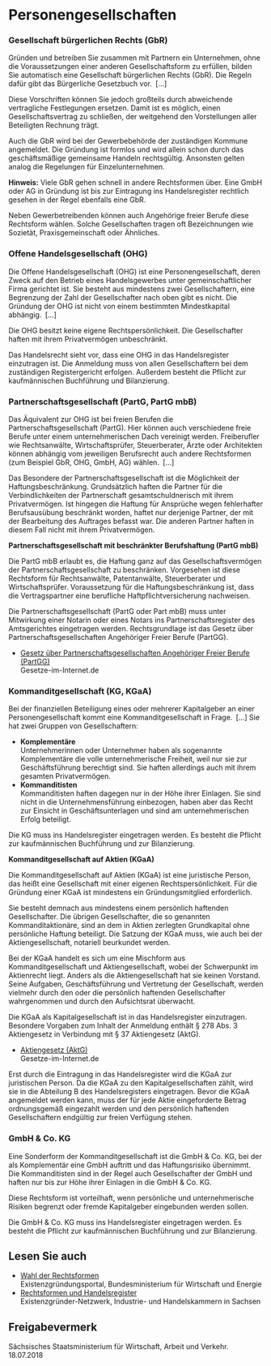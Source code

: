 # Personengesellschaften

### Gesellschaft bürgerlichen Rechts (GbR)

Gründen und betreiben Sie zusammen mit Partnern ein Unternehmen, ohne die Voraussetzungen einer anderen Gesellschaftsform zu erfüllen, bilden Sie automatisch eine Gesellschaft bürgerlichen Rechts (GbR). Die Regeln dafür gibt das Bürgerliche Gesetzbuch vor. [...]

Diese Vorschriften können Sie jedoch großteils durch abweichende vertragliche Festlegungen ersetzen. Damit ist es möglich, einen Gesellschaftsvertrag zu schließen, der weitgehend den Vorstellungen aller Beteiligten Rechnung trägt.

Auch die GbR wird bei der Gewerbebehörde der zuständigen Kommune angemeldet. Die Gründung ist formlos und wird allein schon durch das geschäftsmäßige gemeinsame Handeln rechtsgültig. Ansonsten gelten analog die Regelungen für Einzelunternehmen.

**Hinweis:** Viele GbR gehen schnell in andere Rechtsformen über. Eine GmbH oder AG in Gründung ist bis zur Eintragung ins Handelsregister rechtlich gesehen in der Regel ebenfalls eine GbR.

Neben Gewerbetreibenden können auch Angehörige freier Berufe diese Rechtsform wählen. Solche Gesellschaften tragen oft Bezeichnungen wie Sozietät, Praxisgemeinschaft oder Ähnliches.

### Offene Handelsgesellschaft (OHG)

Die Offene Handelsgesellschaft (OHG) ist eine Personengesellschaft, deren Zweck auf den Betrieb eines Handelsgewerbes unter gemeinschaftlicher Firma gerichtet ist. Sie besteht aus mindestens zwei Gesellschaftern, eine Begrenzung der Zahl der Gesellschafter nach oben gibt es nicht. Die Gründung der OHG ist nicht von einem bestimmten Mindestkapital abhängig. [...]

Die OHG besitzt keine eigene Rechtspersönlichkeit. Die Gesellschafter haften mit ihrem Privatvermögen unbeschränkt.

Das Handelsrecht sieht vor, dass eine OHG in das Handelsregister einzutragen ist. Die Anmeldung muss von allen Gesellschaftern bei dem zuständigen Registergericht erfolgen. Außerdem besteht die Pflicht zur kaufmännischen Buchführung und Bilanzierung.

### Partnerschaftsgesellschaft (PartG, PartG mbB)

Das Äquivalent zur OHG ist bei freien Berufen die Partnerschaftsgesellschaft (PartG). Hier können auch verschiedene freie Berufe unter einem unternehmerischen Dach vereinigt werden. Freiberufler wie Rechtsanwälte, Wirtschaftsprüfer, Steuerberater, Ärzte oder Architekten können abhängig vom jeweiligen Berufsrecht auch andere Rechtsformen (zum Beispiel GbR, OHG, GmbH, AG) wählen. [...]

Das Besondere der Partnerschaftsgesellschaft ist die Möglichkeit der Haftungsbeschränkung. Grundsätzlich haften die Partner für die Verbindlichkeiten der Partnerschaft gesamtschuldnerisch mit ihrem Privatvermögen. Ist hingegen die Haftung für Ansprüche wegen fehlerhafter Berufsausübung beschränkt worden, haftet nur derjenige Partner, der mit der Bearbeitung des Auftrages befasst war. Die anderen Partner haften in diesem Fall nicht mit ihrem Privatvermögen.

**Partnerschaftsgesellschaft mit beschränkter Berufshaftung (PartG mbB)**

Die PartG mbB erlaubt es, die Haftung ganz auf das Gesellschaftsvermögen der Partnerschaftsgesellschaft zu beschränken. Vorgesehen ist diese Rechtsform für Rechtsanwälte, Patentanwälte, Steuerberater und Wirtschaftsprüfer. Voraussetzung für die Haftungsbeschränkung ist, dass die Vertragspartner eine berufliche Haftpflichtversicherung nachweisen.

Die Partnerschaftsgesellschaft (PartG oder Part mbB) muss unter Mitwirkung einer Notarin oder eines Notars ins Partnerschaftsregister des Amtsgerichtes eingetragen werden. Rechtsgrundlage ist das Gesetz über Partnerschaftsgesellschaften Angehöriger Freier Berufe (PartGG).

* [Gesetz über Partnerschaftsgesellschaften Angehöriger Freier Berufe (PartGG)](http://www.gesetze-im-internet.de/partgg/ "BMJV: Partnerschaftsgesellschaftsgesetz (PartGG)")  
   Gesetze-im-Internet.de

### Kommanditgesellschaft (KG, KGaA)

Bei der finanziellen Beteiligung eines oder mehrerer Kapitalgeber an einer Personengesellschaft kommt eine Kommanditgesellschaft in Frage. [...] Sie hat zwei Gruppen von Gesellschaftern:

* **Komplementäre**  
   Unternehmerinnen oder Unternehmer haben als sogenannte Komplementäre die volle unternehmerische Freiheit, weil nur sie zur Geschäftsführung berechtigt sind. Sie haften allerdings auch mit ihrem gesamten Privatvermögen.
* **Kommanditisten**  
   Kommanditisten haften dagegen nur in der Höhe ihrer Einlagen. Sie sind nicht in die Unternehmensführung einbezogen, haben aber das Recht zur Einsicht in Geschäftsunterlagen und sind am unternehmerischen Erfolg beteiligt.

Die KG muss ins Handelsregister eingetragen werden. Es besteht die Pflicht zur kaufmännischen Buchführung und zur Bilanzierung.

**Kommanditgesellschaft auf Aktien (KGaA)**

Die Kommanditgesellschaft auf Aktien (KGaA) ist eine juristische Person, das heißt eine Gesellschaft mit einer eigenen Rechtspersönlichkeit. Für die Gründung einer KGaA ist mindestens ein Gründungsmitglied erforderlich.

Sie besteht demnach aus mindestens einem persönlich haftenden Gesellschafter. Die übrigen Gesellschafter, die so genannten Kommanditaktionäre, sind an dem in Aktien zerlegten Grundkapital ohne persönliche Haftung beteiligt. Die Satzung der KGaA muss, wie auch bei der Aktiengesellschaft, notariell beurkundet werden.

Bei der KGaA handelt es sich um eine Mischform aus Kommanditgesellschaft und Aktiengesellschaft, wobei der Schwerpunkt im Aktienrecht liegt. Anders als die Aktiengesellschaft hat sie keinen Vorstand. Seine Aufgaben, Geschäftsführung und Vertretung der Gesellschaft, werden vielmehr durch den oder die persönlich haftenden Gesellschafter wahrgenommen und durch den Aufsichtsrat überwacht.

Die KGaA als Kapitalgesellschaft ist in das Handelsregister einzutragen. Besondere Vorgaben zum Inhalt der Anmeldung enthält § 278 Abs. 3 Aktiengesetz in Verbindung mit § 37 Aktiengesetz (AktG).

* [Aktiengesetz (AktG)](http://www.gesetze-im-internet.de/aktg/ "Aktiengesetz (AktG)")  
   Gesetze-im-Internet.de

Erst durch die Eintragung in das Handelsregister wird die KGaA zur juristischen Person. Da die KGaA zu den Kapitalgesellschaften zählt, wird sie in die Abteilung B des Handelsregisters eingetragen. Bevor die KGaA angemeldet werden kann, muss der für jede Aktie eingeforderte Betrag ordnungsgemäß eingezahlt werden und den persönlich haftenden Gesellschaftern endgültig zur freien Verfügung stehen.

### GmbH & Co. KG

Eine Sonderform der Kommanditgesellschaft ist die GmbH & Co. KG, bei der als Komplementär eine GmbH auftritt und das Haftungsrisiko übernimmt. Die Kommanditisten sind in der Regel auch Gesellschafter der GmbH und haften nur bis zur Höhe ihrer Einlagen in die GmbH & Co. KG.

Diese Rechtsform ist vorteilhaft, wenn persönliche und unternehmerische Risiken begrenzt oder fremde Kapitalgeber eingebunden werden sollen.

Die GmbH & Co. KG muss ins Handelsregister eingetragen werden. Es besteht die Pflicht zur kaufmännischen Buchführung und zur Bilanzierung.

## Lesen Sie auch

* [Wahl der Rechtsformen](http://www.existenzgruender.de/DE/Weg-in-die-Selbstaendigkeit/Vorbereitung/Gruendungswissen/Rechtsformen/inhalt.html "Rechtsformen für Existenzgründungen")  
  Existenzgründungsportal, Bundesministerium für Wirtschaft und Energie
* [Rechtsformen und Handelsregister](http://www.existenzgruendung-sachsen.de/servlet/portal?knoten_id=72332&navpfad=71878,72267,72328,72332&ref_knoten_id=72328&ref_detail=portal&ref_sprache=deu)  
  Existenzgründer-Netzwerk, Industrie- und Handelskammern in Sachsen

## Freigabevermerk

Sächsisches Staatsministerium für Wirtschaft, Arbeit und Verkehr. 18.07.2018
